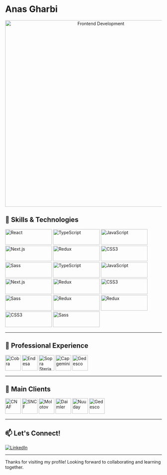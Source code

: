 # Anas Gharbi

<p align="center">
  <img src="https://cdn.mos.cms.futurecdn.net/GaAJCwmwsGF7QAKirfUyG5.jpg" alt="Frontend Development" width="600px"/>
</p>

## 🚀 Skills & Technologies

<p align="left">
  <img src="https://img.shields.io/badge/React-20232A?style=for-the-badge&logo=react&logoColor=61DAFB" alt="React" height="50px" width="150px"/>
  <img src="https://img.shields.io/badge/TypeScript-3178C6?style=for-the-badge&logo=typescript&logoColor=white" alt="TypeScript" height="50px" width="150px"/>
  <img src="https://img.shields.io/badge/JavaScript-F7DF1E?style=for-the-badge&logo=javascript&logoColor=black" alt="JavaScript" height="50px" width="150px"/>
  <img src="https://img.shields.io/badge/Next.js-000000?style=for-the-badge&logo=nextdotjs&logoColor=white" alt="Next.js" height="50px" width="150px"/>
  <img src="https://img.shields.io/badge/Redux-764ABC?style=for-the-badge&logo=redux&logoColor=white" alt="Redux" height="50px" width="150px"/>
  <img src="https://img.shields.io/badge/CSS3-1572B6?style=for-the-badge&logo=css3&logoColor=white" alt="CSS3" height="50px" width="150px"/>
  <img src="https://img.shields.io/badge/Sass-CC6699?style=for-the-badge&logo=sass&logoColor=white" alt="Sass" height="50px" width="150px"/>
  <img src="https://encrypted-tbn0.gstatic.com/images?q=tbn:ANd9GcSmz0r7QzBeegJPgYtbfeYwwBoGjFHMFo1PZQ&s" alt="TypeScript" height="50px" width="150px"/>
  <img src="https://files.gotocon.com/uploads/images/conference_62/sponsors/802/original/chromatic%20logo%20space.png" alt="JavaScript" height="50px" width="150px"/>
  <img src="https://upload.wikimedia.org/wikipedia/commons/thumb/9/95/Tailwind_CSS_logo.svg/2560px-Tailwind_CSS_logo.svg.png" alt="Next.js" height="50px" width="150px"/>
  <img src="https://e7.pngegg.com/pngimages/394/264/png-clipart-bootstrap-logo-landscape-tech-companies.png" alt="Redux" height="50px" width="150px"/>
  <img src="https://www.primefaces.org/primereact-v5/showcase/images/primereact-logo-dark.png" alt="CSS3" height="50px" width="150px"/>
  <img src="https://blog.openreplay.com/assets/hero_Z2mR7Bb.png" alt="Sass" height="50px" width="150px"/>
  <img src="https://www.zealousys.com/wp-content/uploads/2024/02/React-Testing-Libraries.webp" alt="Redux" height="50px" width="150px"/>
  <img src="https://github.com/user-attachments/assets/43274e38-ed6a-434a-9b4c-e140e9ba9ab0" alt="Redux" height="50px" width="150px"/>
  <img src="https://statics.cdn.200lab.io/2024/09/jest-typescript.png" alt="CSS3" height="50px" width="150px"/>
  <img src="https://pbs.twimg.com/media/EtZYf1FWYAMmtHj.jpg:large" alt="Sass" height="50px" width="150px"/>

</p>

---

## 🏢 Professional Experience

<p align="left">
  <img src="https://www.grupocobra.com/wp-content/uploads/logo_grupocobra.png" alt="Cobra" height="50px"/>
  <img src="https://graffica.info/wp-content/uploads/2016/01/comparativa-logos-enel.jpg" alt="Endesa" height="50px"/>
  <img src="https://img.europapress.es/fotoweb/fotonoticia_20240925144257_470x276_0_0_0_0_bg000.jpg" alt="Sopra Steria" height="50px"/>
  <img src="https://brandemia.org/contenido/subidas/2020/11/portada-capgemini-imagenes-brandemia-blog-1000x670.jpg" alt="Capgemini" height="50px"/>
  <img src="https://encrypted-tbn0.gstatic.com/images?q=tbn:ANd9GcRfWuzfEJxkXYJ1AnPK04S4Z0Fq3_BkPYfBSg&s" alt="Gedesco" height="50px"/>
</p>

---

## 🤝 Main Clients

<p align="left">
    <img src="https://www.enfancemusique.asso.fr/wp-content/uploads/2019/04/logo-cnaf.jpg" alt="CNAF" height="50px"/>
  <img src="https://encrypted-tbn0.gstatic.com/images?q=tbn:ANd9GcST5938zUs4GJY1DaqU_JRyLmEAZPeaHvG2TQ&s" alt="SNCF" height="50px"/>
  <img src="https://images.molotov.tv/data/landing/_1640254291_CPM6-ImageHeader.jpg" alt="Molotov" height="50px"/>
  <img src="https://www.allaboutlean.com/wp-content/uploads/2025/02/Daimler-and-Mercedes-Logo.jpg" alt="Daimler" height="50px"/>
  <img src="https://ik.imagekit.io/tp/20220329-nuuday-logo.png?tr=w-333,h-190" alt="Nuuday" height="50px"/>
  <img src="https://encrypted-tbn0.gstatic.com/images?q=tbn:ANd9GcRfWuzfEJxkXYJ1AnPK04S4Z0Fq3_BkPYfBSg&s" alt="Gedesco" height="50px"/>
</p>

---

## 📫 Let's Connect!

<p align="left">
  <a href="https://www.linkedin.com/in/gharbi-anas-684b40b3" target="_blank"><img src="https://img.shields.io/badge/LinkedIn-0A66C2?style=for-the-badge&logo=linkedin&logoColor=white" alt="LinkedIn"/></a>
</p>

---

Thanks for visiting my profile! Looking forward to collaborating and learning together.


